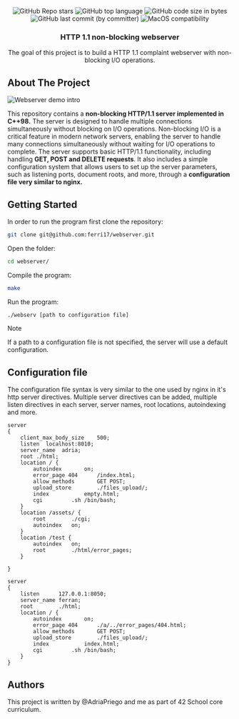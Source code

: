 <p align="center">
	<img alt="GitHub Repo stars" src="https://img.shields.io/github/stars/ferri17/webserver?color=yellow" />
	<img alt="GitHub top language" src="https://img.shields.io/github/languages/top/ferri17/webserver" />
	<img alt="GitHub code size in bytes" src="https://img.shields.io/github/languages/code-size/ferri17/webserver?color=red" />
	<img alt="GitHub last commit (by committer)" src="https://img.shields.io/github/last-commit/ferri17/webserver" />
	<img alt="MacOS compatibility" src="https://img.shields.io/badge/macOS-compatible-brightgreen.svg" />
</p>

<h3 align="center">HTTP 1.1 non-blocking webserver</h3>

  <p align="center">
    The goal of this project is to build a HTTP 1.1 complaint webserver with non-blocking I/O operations.
    <br />
  </p>
</div>

<!-- ABOUT THE PROJECT -->
## About The Project


![Webserver demo intro](https://github.com/ferri17/webserver/assets/19575860/4e6b753f-4980-46b7-97a5-9a2f971d502e)

This repository contains a **non-blocking HTTP/1.1 server implemented in C++98.** The server is designed to handle multiple connections simultaneously without blocking on I/O operations. Non-blocking I/O is a critical feature in modern network servers, enabling the server to handle many connections simultaneously without waiting for I/O operations to complete. The server supports basic HTTP/1.1 functionality, including handling **GET, POST and DELETE requests**. It also includes a simple configuration system that allows users to set up the server parameters, such as listening ports, document roots, and more, through a **configuration file very similar to nginx.**

<!-- GETTING STARTED -->
## Getting Started
In order to run the program first clone the repository:
```bash
git clone git@github.com:ferri17/webserver.git
```
Open the folder:
```bash
cd webserver/
```
Compile the program:
```bash
make
```
Run the program:
```bash
./webserv [path to configuration file]
```
> [!NOTE]
> If a path to a configuration file is not specified, the server will use a default configuration.
<!-- Authors -->

## Configuration file
The configuration file syntax is very similar to the one used by nginx in it's http server directives. Multiple server directives can be added, multiple listen directives in each server, server names, root locations, autoindexing and more.
```nginx
server
{
	client_max_body_size	500;
	listen	localhost:8010;
	server_name	 adria;
	root ./html;
	location / {
		autoindex		on;
		error_page 404 		/index.html;
		allow_methods		GET POST;
		upload_store		./files_upload/;
		index			empty.html;
		cgi			.sh /bin/bash;
	}
	location /assets/ {
		root		./cgi;
		autoindex	on;
	}
	location /test {
		autoindex	on;
		root		./html/error_pages;
	}

}

server
{
	listen		127.0.0.1:8050;
	server_name	ferran;
	root		./html;
	location / {
		autoindex		on;
		error_page 404 		./a/../error_pages/404.html;
		allow_methods		GET POST;
		upload_store		./files_upload/;
		index			index.html;
		cgi			.sh /bin/bash;
	}
}
``` 

## Authors
This project is written by @AdriaPriego and me as part of 42 School core curriculum.
